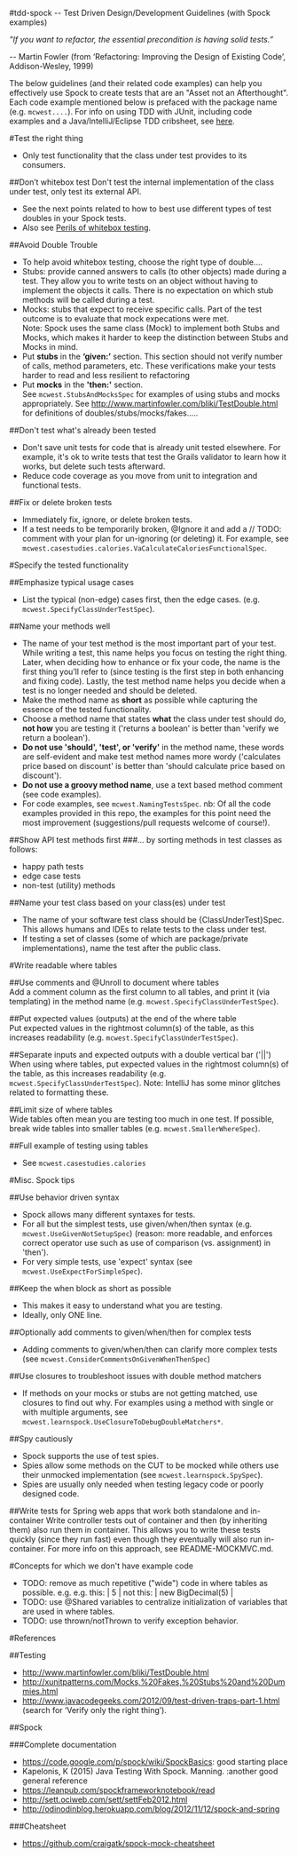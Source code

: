 #tdd-spock -- Test Driven Design/Development Guidelines (with Spock examples)  

*"If you want to refactor, the essential precondition is having solid tests.”* 

 -- Martin Fowler (from ‘Refactoring: Improving the Design of Existing Code’, Addison-Wesley, 1999)

The below guidelines (and their related code examples) can help you effectively use 
Spock to create tests that are an "Asset not an Afterthought". 
Each code example mentioned below is prefaced with the package name (e.g. `mcwest....`).
For info on using TDD with JUnit, including code examples 
and a Java/IntelliJ/Eclipse TDD cribsheet, 
see [here](https://bitbucket.org/bwestrich/java-tdd/wiki/Home).


#Test the right thing
* Only test functionality that the class under test provides to its consumers.

##Don’t whitebox test
Don't test the internal implementation of the class under test, only test its external API.
* See the next points related to how to best use different types of test doubles in your Spock tests. 
* Also see [Perils of whitebox testing](https://bitbucket.org/bwestrich/java-tdd/wiki/Perils%20of%20Whitebox%20testing).

##Avoid Double Trouble
* To help avoid whitebox testing, choose the right type of double....
* Stubs: provide canned answers to calls (to other objects) made during a test. They allow you to write tests on an object without having to implement the objects it calls. There is no expectation on which stub methods will be called during a test. 
* Mocks: stubs that expect to receive specific calls. Part of the test outcome is to evaluate that mock expecations were met.  
Note: Spock uses the same class (Mock) to implement both Stubs and Mocks, which makes it harder to keep the distinction between Stubs and Mocks in mind. 
* Put **stubs** in the **‘given:’** section. This section should not verify number of calls, method parameters, etc. These verifications make your tests harder to read and less resilient to refactoring 
* Put **mocks** in the **'then:'** section.  
See `mcwest.StubsAndMocksSpec` for examples of using stubs and mocks appropriately. 
See http://www.martinfowler.com/bliki/TestDouble.html for definitions of doubles/stubs/mocks/fakes.....

##Don't test what's already been tested
* Don't save unit tests for code that is already unit tested elsewhere.
   For example, it's ok to write tests that test the Grails validator to learn how it works, 
   but delete such tests afterward.
* Reduce code coverage as you move from unit to integration and functional tests. 

##Fix or delete broken tests
* Immediately fix, ignore, or delete broken tests. 
* If a test needs to be temporarily broken, @Ignore it and add a // TODO: comment with your plan for un-ignoring (or deleting) it.
For example, see `mcwest.casestudies.calories.VaCalculateCaloriesFunctionalSpec`.

#Specify the tested functionality 
 
##Emphasize typical usage cases
* List the typical (non-edge) cases first, then the edge cases.
(e.g. `mcwest.SpecifyClassUnderTestSpec`).

##Name your methods well
* The name of your test method is the most important part of your test. While writing a test, this name helps you focus on testing the right thing. Later, when deciding how to enhance or fix your code, the name is the first thing you’ll refer to (since testing is the first step in both enhancing and fixing code). Lastly, the test method name helps you decide when a test is no longer needed and should be deleted. 
* Make the method name as **short** as possible while capturing the essence of the tested functionality. 
* Choose a method name that states **what** the class under test should do, **not how** you are testing it ('returns a boolean' is better than 'verify we return a boolean'). 
* **Do not use 'should', 'test', or 'verify'** in the method name, these words are self-evident and make test method names more wordy ('calculates price based on discount' is better than 'should calculate price based on discount').
* **Do not use a groovy method name**, use a text based method comment (see code examples). 
* For code examples, see `mcwest.NamingTestsSpec`. nb: Of all the code examples provided in this repo, the examples for this point need the most improvement (suggestions/pull requests welcome of course!).

##Show API test methods first
###... by sorting methods in test classes as follows: 
* happy path tests
* edge case tests
* non-test (utility) methods

##Name your test class based on your class(es) under test
* The name of your software test class should be {ClassUnderTest}Spec. This allows humans and IDEs to relate tests to the class under test. 
* If testing a set of classes (some of which are package/private implementations), name the test after the public class.


#Write readable where tables

##Use comments and @Unroll to document where tables  
 Add a comment column as the first column to all tables, and print it (via templating) in the method name
 (e.g. `mcwest.SpecifyClassUnderTestSpec`).

##Put expected values (outputs) at the end of the where table  
 Put expected values in the rightmost column(s) of the table, as this increases readability
(e.g. `mcwest.SpecifyClassUnderTestSpec`).

##Separate inputs and expected outputs with a double vertical bar ('||') 
 When using where tables, put expected values in the rightmost column(s) of the table, as this increases readability
(e.g. `mcwest.SpecifyClassUnderTestSpec`). Note: IntelliJ has some minor glitches related to formatting these. 

##Limit size of where tables  
 Wide tables often mean you are testing too much in one test. 
 If possible, break wide tables into smaller tables (e.g. `mcwest.SmallerWhereSpec`).
 
##Full example of testing using tables
* See `mcwest.casestudies.calories`


#Misc. Spock tips

##Use behavior driven syntax 
* Spock allows many different syntaxes for tests.
* For all but the simplest tests, use given/when/then syntax (e.g. `mcwest.UseGivenNotSetupSpec`)
   (reason: more readable, and enforces correct operator use such as use of comparison (vs. assignment) in 'then').
* For very simple tests, use 'expect' syntax (see `mcwest.UseExpectForSimpleSpec`).

##Keep the when block as short as possible
* This makes it easy to understand what you are testing.
* Ideally, only ONE line. 

##Optionally add comments to given/when/then for complex tests
* Adding comments to given/when/then can clarify more complex tests
 (see `mcwest.ConsiderCommentsOnGivenWhenThenSpec`)

##Use closures to troubleshoot issues with double method matchers 
* If methods on your mocks or stubs are not getting matched, use closures to find out why. 
For examples using a method with single or with multiple arguments, 
see `mcwest.learnspock.UseClosureToDebugDoubleMatchers*`. 

##Spy cautiously
* Spock supports the use of test spies. 
* Spies allow some methods on the CUT to be mocked while others use their unmocked implementation
(see `mcwest.learnspock.SpySpec`). 
* Spies are usually only needed when testing legacy code or poorly designed code. 

##Write tests for Spring web apps that work both standalone and in-container
Write controller tests out of container and then (by inheriting them) also run them in container. 
This allows you to write these tests quickly (since they run fast) even though 
they eventually will also run in-container. 
For more info on this approach, see README-MOCKMVC.md.


#Concepts for which we don't have example code
* TODO: remove as much repetitive ("wide") code in where tables as possible. e.g. 
    e.g. this:   | 5 | 
    not this:    | new BigDecimal(5) |     
* TODO: use @Shared variables to centralize initialization of variables that are used in where tables.
* TODO: use thrown/notThrown to verify exception behavior.

#References

##Testing
* http://www.martinfowler.com/bliki/TestDouble.html
* http://xunitpatterns.com/Mocks,%20Fakes,%20Stubs%20and%20Dummies.html
* http://www.javacodegeeks.com/2012/09/test-driven-traps-part-1.html (search for ‘Verify only the right thing’).

##Spock

###Complete documentation
* https://code.google.com/p/spock/wiki/SpockBasics: good starting place
* Kapelonis, K (2015) Java Testing With Spock. Manning. :another good general reference
* https://leanpub.com/spockframeworknotebook/read
* http://sett.ociweb.com/sett/settFeb2012.html
* http://odinodinblog.herokuapp.com/blog/2012/11/12/spock-and-spring 

###Cheatsheet
* https://github.com/craigatk/spock-mock-cheatsheet
